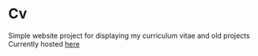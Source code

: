 # Cv

Simple website project for displaying my curriculum vitae and old projects\
Currently hosted [here](https://cv-wine-chi.vercel.app/cv)
